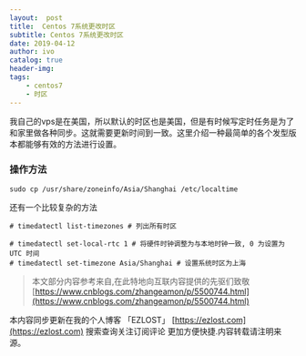 ```yaml
---
layout:  post
title:  Centos 7系统更改时区
subtitle: Centos 7系统更改时区 
date: 2019-04-12
author: ivo
catalog: true
header-img:
tags:
    - centos7
    - 时区
---
```

我自己的vps是在美国，所以默认的时区也是美国，但是有时候写定时任务是为了和家里做各种同步。这就需要更新时间到一致。这里介绍一种最简单的各个发型版本都能够有效的方法进行设置。
### 操作方法
```
sudo cp /usr/share/zoneinfo/Asia/Shanghai /etc/localtime
```
还有一个比较复杂的方法
```
# timedatectl list-timezones # 列出所有时区

# timedatectl set-local-rtc 1 # 将硬件时钟调整为与本地时钟一致, 0 为设置为 UTC 时间
# timedatectl set-timezone Asia/Shanghai # 设置系统时区为上海
```

> 本文部分内容参考来自,在此特地向互联内容提供的先驱们致敬[https://www.cnblogs.com/zhangeamon/p/5500744.html](https://www.cnblogs.com/zhangeamon/p/5500744.html)



本内容同步更新在我的个人博客 「EZLOST」 [https://ezlost.com](https://ezlost.com)  搜索查询关注订阅评论 更加方便快捷.内容转载请注明来源。
